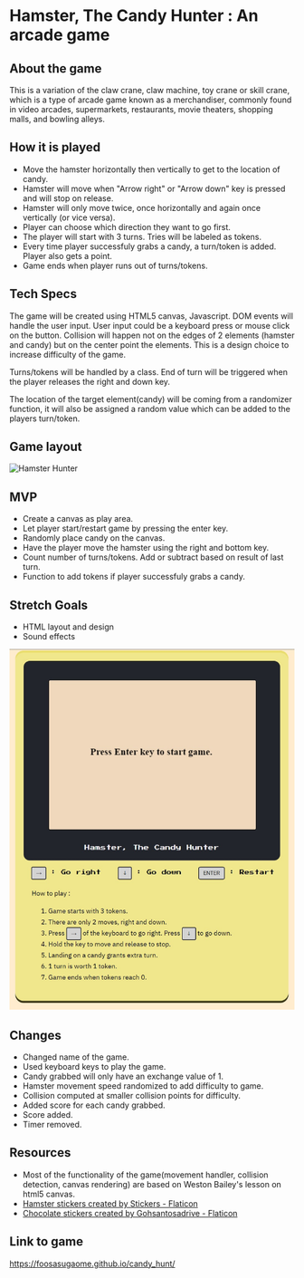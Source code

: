 # Hamster,  The Candy Hunter : An arcade game

## About the game

This is a variation of the claw crane, claw machine, toy crane or skill crane, which is a type of arcade game known as a merchandiser, commonly found in video arcades, supermarkets, restaurants, movie theaters, shopping malls, and bowling alleys.


## How it is played

* Move the hamster horizontally then vertically to get to the location of candy.
* Hamster will move when "Arrow right" or "Arrow down" key is pressed and will stop on release.
* Hamster will only move twice, once horizontally and again once vertically (or vice versa).
* Player can choose which direction they want to go first.
* The player will start with 3 turns. Tries will be labeled as tokens.
* Every time player successfuly grabs a candy, a turn/token is added. Player also gets a point.
* Game ends when player runs out of turns/tokens.

## Tech Specs

The game will be created using HTML5 canvas, Javascript. DOM events will handle the user input. User input could be a keyboard press or mouse click on the button. Collision will happen not on the edges of 2 elements (hamster and candy) but on the center point the elements. This is a design choice to increase difficulty of the game. 

Turns/tokens will be handled by a class. End of turn will be triggered when the player releases the right and down key. 

The location of the target element(candy) will be coming from a randomizer function, it will also be assigned a random value which can be added to the players turn/token. 


## Game layout

![Hamster Hunter](https://i.imgur.com/nf3txe0.jpg)

## MVP

* Create a canvas as play area.
* Let player start/restart game by pressing the enter key.
* Randomly place candy on the canvas.
* Have the player move the hamster using the right and bottom key.
* Count number of turns/tokens. Add or subtract based on result of last turn.
* Function to add tokens if player successfuly grabs a candy.

## Stretch Goals

* HTML layout and design
* Sound effects


![Hamster Hunter](images/hamster-hunter-release.jpg)


## Changes

* Changed name of the game.
* Used keyboard keys to play the game. 
* Candy grabbed will only have an exchange value of 1.
* Hamster movement speed randomized to add difficulty to game.
* Collision computed at smaller collision points for difficulty.
* Added score for each candy grabbed.
* Score added.
* Timer removed.

## Resources

* Most of the functionality of the game(movement handler, collision detection, canvas rendering) are based on Weston Bailey's lesson on html5 canvas.
* [Hamster stickers created by Stickers - Flaticon](#https://www.flaticon.com/free-stickers/hamster) 
* [Chocolate stickers created by Gohsantosadrive - Flaticon](#https://www.flaticon.com/free-icons/chocolate)

## Link to game

https://foosasugaome.github.io/candy_hunt/